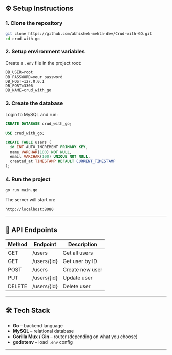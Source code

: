 
## ⚙️ Setup Instructions

### 1. Clone the repository
```bash
git clone https://github.com/abhishek-mehta-dev/Crud-with-GO.git
cd crud-with-go
````

### 2. Setup environment variables

Create a `.env` file in the project root:

```env
DB_USER=root
DB_PASSWORD=your_password
DB_HOST=127.0.0.1
DB_PORT=3306
DB_NAME=crud_with_go
```

### 3. Create the database

Login to MySQL and run:

```sql
CREATE DATABASE crud_with_go;

USE crud_with_go;

CREATE TABLE users (
  id INT AUTO_INCREMENT PRIMARY KEY,
  name VARCHAR(100) NOT NULL,
  email VARCHAR(100) UNIQUE NOT NULL,
  created_at TIMESTAMP DEFAULT CURRENT_TIMESTAMP
);
```

### 4. Run the project

```bash
go run main.go
```

The server will start on:

```
http://localhost:8080
```

---

## 📡 API Endpoints

| Method | Endpoint    | Description     |
| ------ | ----------- | --------------- |
| GET    | /users      | Get all users   |
| GET    | /users/{id} | Get user by ID  |
| POST   | /users      | Create new user |
| PUT    | /users/{id} | Update user     |
| DELETE | /users/{id} | Delete user     |

---

## 🛠️ Tech Stack

* **Go** – backend language
* **MySQL** – relational database
* **Gorilla Mux / Gin** – router (depending on what you choose)
* **godotenv** – load `.env` config

---

